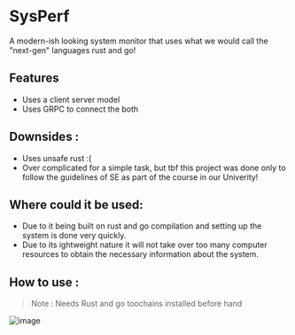 # SysPerf 

A modern-ish looking system monitor that uses what we would call the "next-gen" languages rust and go!

## Features 
- Uses a client server  model 
- Uses GRPC to connect the both

## Downsides : 
- Uses unsafe rust :( 
- Over complicated for a simple task, but tbf this project was done only to follow the guidelines of SE as part of the course in our Univerity!

## Where could it be used:
- Due to it being built on rust and go compilation and setting up the system is done very quickly.
- Due to its ightweight nature it will not take over too many computer resources to obtain the necessary information about the system.
## How to use : 

> Note : Needs Rust and go toochains installed before hand




![image](https://user-images.githubusercontent.com/72858215/227838766-70c9314f-7060-418e-924c-f8d85c10f859.png)
